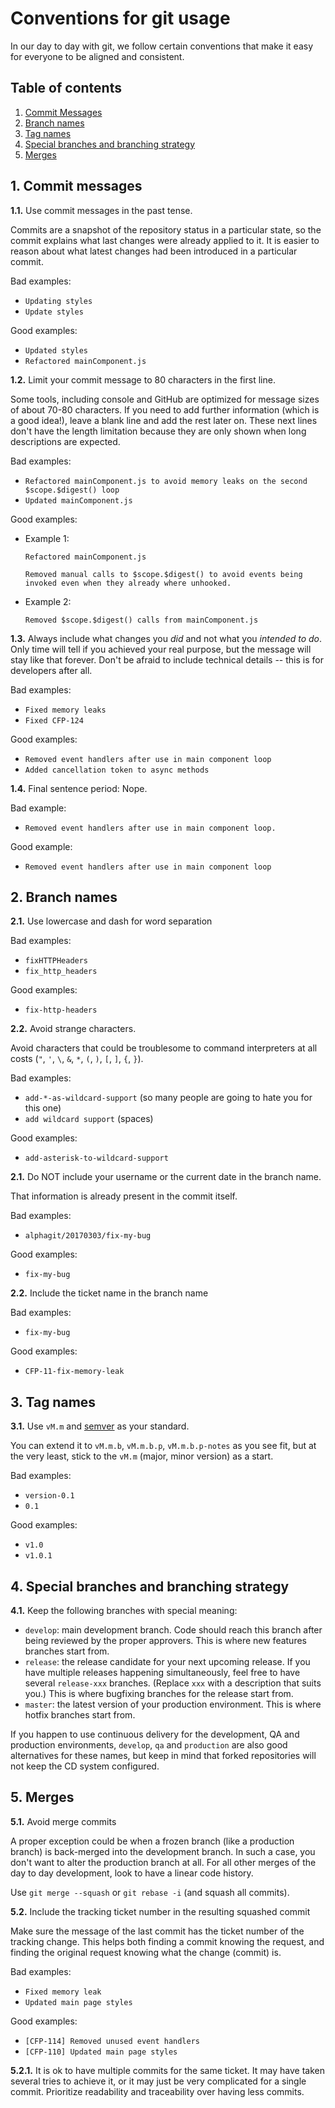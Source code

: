 # Conventions for git usage

In our day to day with git, we follow certain conventions that make it easy for everyone to be aligned and consistent.

## Table of contents

1. [Commit Messages](#1-commit-messages)
2. [Branch names](#2-branch-names)
3. [Tag names](#3-tag-names)
4. [Special branches and branching strategy](#4-special-branches-and-branching-strategy)
5. [Merges](#5-merges)

## 1. Commit messages

**1.1.** Use commit messages in the past tense.

Commits are a snapshot of the repository status in a particular state, so the commit explains what last changes were already applied to it. It is easier to reason about what latest changes had been introduced in a particular commit.

Bad examples:

- `Updating styles`
- `Update styles`

Good examples:

- `Updated styles`
- `Refactored mainComponent.js`

**1.2.** Limit your commit message to 80 characters in the first line.

Some tools, including console and GitHub are optimized for message sizes of about 70-80 characters. If you need to add further information (which is a good idea!), leave a blank line and add the rest later on. These next lines don't have the length limitation because they are only shown when long descriptions are expected.

Bad examples:

- `Refactored mainComponent.js to avoid memory leaks on the second $scope.$digest() loop`
- `Updated mainComponent.js`

Good examples:

- Example 1:

    ```
    Refactored mainComponent.js

    Removed manual calls to $scope.$digest() to avoid events being invoked even when they already where unhooked.
    ```

- Example 2:

    ```
    Removed $scope.$digest() calls from mainComponent.js
    ```

**1.3.** Always include what changes you _did_ and not what you _intended to do_. Only time will tell if you achieved your real purpose, but the message will stay like that forever. Don't be afraid to include technical details -- this is for developers after all.

Bad examples:

- `Fixed memory leaks`
- `Fixed CFP-124`

Good examples:

- `Removed event handlers after use in main component loop`
- `Added cancellation token to async methods`

**1.4.** Final sentence period: Nope.

Bad example:

- `Removed event handlers after use in main component loop.`

Good example:

- `Removed event handlers after use in main component loop`

## 2. Branch names

**2.1.** Use lowercase and dash for word separation

Bad examples:

- `fixHTTPHeaders`
- `fix_http_headers`

Good examples:

- `fix-http-headers`

**2.2.** Avoid strange characters.

Avoid characters that could be troublesome to command interpreters at all costs (`"`, `'`, `\`, `&`, `*`, `(`, `)`, `[`, `]`, `{`, `}`).

Bad examples:

- `add-*-as-wildcard-support` (so many people are going to hate you for this one)
- `add wildcard support` (spaces)

Good examples:

- `add-asterisk-to-wildcard-support`

**2.1.** Do NOT include your username or the current date in the branch name.

That information is already present in the commit itself.

Bad examples:

- `alphagit/20170303/fix-my-bug`

Good examples:

- `fix-my-bug`

**2.2.** Include the ticket name in the branch name

Bad examples:

- `fix-my-bug`

Good examples:

- `CFP-11-fix-memory-leak`

## 3. Tag names

**3.1.** Use `vM.m` and [semver](http://semver.org/) as your standard.

You can extend it to `vM.m.b`, `vM.m.b.p`, `vM.m.b.p-notes` as you see fit, but at the very least, stick to the `vM.m` (major, minor version) as a start.

Bad examples:

- `version-0.1`
- `0.1`

Good examples:

- `v1.0`
- `v1.0.1`

## 4. Special branches and branching strategy

**4.1.** Keep the following branches with special meaning:

- `develop`: main development branch. Code should reach this branch after being reviewed by the proper approvers. This is where new features branches start from.
- `release`: the release candidate for your next upcoming release. If you have multiple releases happening simultaneously, feel free to have several `release-xxx` branches. (Replace `xxx` with a description that suits you.) This is where bugfixing branches for the release start from.
- `master`: the latest version of your production environment. This is where hotfix branches start from.

If you happen to use continuous delivery for the development, QA and production environments, `develop`, `qa` and `production` are also good alternatives for these names, but keep in mind that forked repositories will not keep the CD system configured.

## 5. Merges

**5.1.** Avoid merge commits

A proper exception could be when a frozen branch (like a production branch) is back-merged into the development branch. In such a case, you don't want to alter the production branch at all. For all other merges of the day to day development, look to have a linear code history.

Use `git merge --squash` or `git rebase -i` (and squash all commits).

**5.2.** Include the tracking ticket number in the resulting squashed commit

Make sure the message of the last commit has the ticket number of the tracking change. This helps both finding a commit knowing the request, and finding the original request knowing what the change (commit) is.

Bad examples:

- `Fixed memory leak`
- `Updated main page styles`

Good examples:

- `[CFP-114] Removed unused event handlers`
- `[CFP-110] Updated main page styles`

**5.2.1.** It is ok to have multiple commits for the same ticket. It may have taken several tries to achieve it, or it may just be very complicated for a single commit. Prioritize readability and traceability over having less commits.